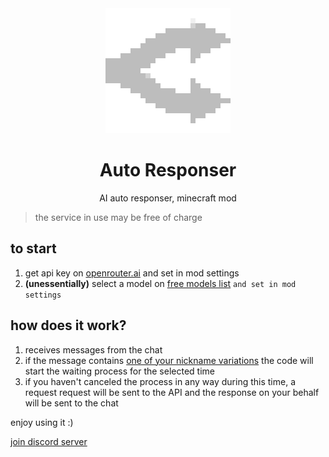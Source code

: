 <div align="center">

<img src="src/main/resources/assets/responser/openrouter_icon.png" alt="openrouter.ai logo" width="200" height="200">

# Auto Responser
AI auto responser, minecraft mod

</div>

> the service in use may be free of charge

## to start

1. get api key on [openrouter.ai](https://openrouter.ai/settings/keys) and set in mod settings
2. **(unessentially)** select a model on [free models list](https://openrouter.ai/models?max_price=0) `and set in mod settings`

## how does it work?

1. receives messages from the chat
2. if the message contains [one of your nickname variations](src/client/java/com/responser/utils/MentionChecker.java) the code will start the waiting process for the selected time
3. if you haven't canceled the process in any way during this time, a request request will be sent to the API and the response on your behalf will be sent to the chat

enjoy using it :)

[join discord server](https://discord.gg/4eVSEj9jku)